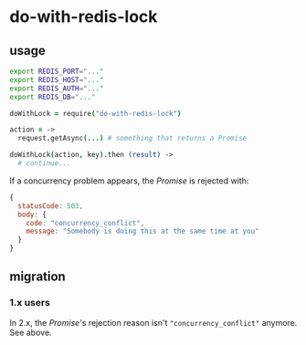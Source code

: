 # do-with-redis-lock

## usage

```bash
export REDIS_PORT="..."
export REDIS_HOST="..."
export REDIS_AUTH="..."
export REDIS_DB="..."
```

```coffee
doWithLock = require("do-with-redis-lock")

action = ->
  request.getAsync(...) # something that returns a Promise

doWithLock(action, key).then (result) ->
  # continue...
```

If a concurrency problem appears, the *Promise* is rejected with:
```js
{
  statusCode: 503,
  body: {
    code: "concurrency_conflict",
    message: "Somebody is doing this at the same time at you"
  }
}
```

## migration

### 1.x users
In 2.x, the *Promise*'s rejection reason isn't `"concurrency_conflict"` anymore. See above.
